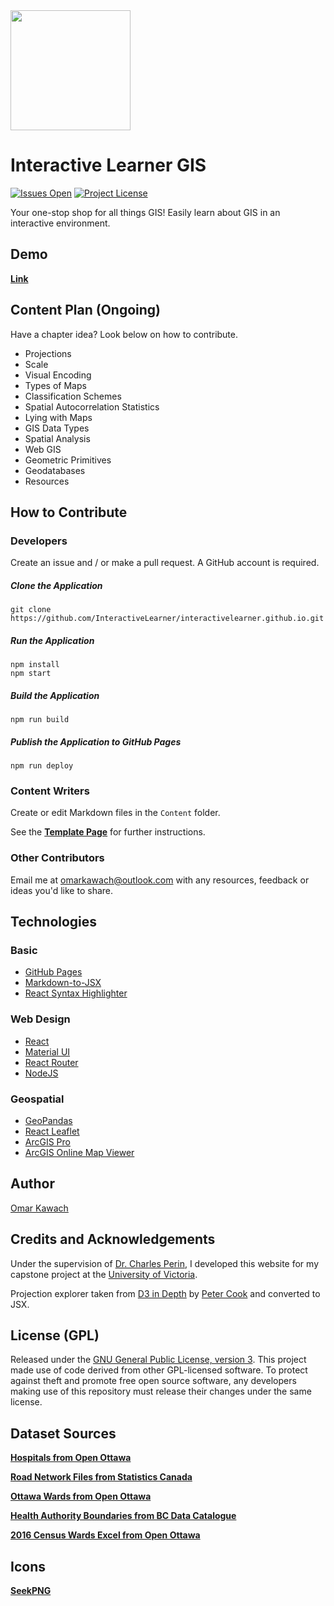 <img src="https://github.com/InteractiveLearner/interactivelearner.github.io/blob/main/public/logo192.png" width="192px" height="192px" />

# Interactive Learner GIS

[![Issues Open](https://img.shields.io/github/issues/InteractiveLearner/interactivelearner.github.io?style=flat-square)](https://github.com/InteractiveLearner/interactivelearner.github.io/issues) [![Project License](https://img.shields.io/github/license/InteractiveLearner/interactivelearner.github.io?style=flat-square)](https://github.com/InteractiveLearner/interactivelearner.github.io/blob/main/LICENSE)

Your one-stop shop for all things GIS! Easily learn about GIS in an interactive environment. 

## Demo

**[Link](https://www.interactivelearner-gis.com/ )**

## Content Plan (Ongoing)

Have a chapter idea? Look below on how to contribute. 

- Projections
- Scale
- Visual Encoding
- Types of Maps
- Classification Schemes
- Spatial Autocorrelation Statistics
- Lying with Maps
- GIS Data Types
- Spatial Analysis
- Web GIS
- Geometric Primitives
- Geodatabases
- Resources

## How to Contribute

### Developers

Create an issue and / or make a pull request. A GitHub account is required.

##### Clone the Application

```
git clone https://github.com/InteractiveLearner/interactivelearner.github.io.git
```

##### Run the Application

```
npm install
npm start 
```

##### Build the Application

```
npm run build
```

##### Publish the Application to GitHub Pages

```
npm run deploy
```

### Content Writers

Create or edit Markdown files in the ```Content``` folder.

See the **[Template Page](https://www.interactivelearner-gis.com/#/template)** for further instructions.

### Other Contributors 

Email me at omarkawach@outlook.com with any resources, feedback or ideas you'd like to share.

## Technologies

### Basic
- [GitHub Pages](https://pages.github.com/)
- [Markdown-to-JSX](https://github.com/probablyup/markdown-to-jsx)
- [React Syntax Highlighter](https://github.com/react-syntax-highlighter/react-syntax-highlighter)

### Web Design
- [React](https://reactjs.org/)
- [Material UI](https://mui.com/)
- [React Router](https://reactrouter.com/)
- [NodeJS](https://nodejs.org/en/)

### Geospatial
- [GeoPandas](https://geopandas.org/en/stable/)
- [React Leaflet](https://react-leaflet.js.org/)
- [ArcGIS Pro](https://www.esri.com/en-us/arcgis/products/arcgis-pro/overview)
- [ArcGIS Online Map Viewer](https://doc.arcgis.com/en/arcgis-online/get-started/get-started-with-mv.htm)

## Author

[Omar Kawach](https://github.com/omarkawach)
  
## Credits and Acknowledgements

Under the supervision of [Dr. Charles Perin](http://charlesperin.net/), I developed this website for my capstone project at the [University of Victoria](https://www.uvic.ca/).

Projection explorer taken from [D3 in Depth](https://www.d3indepth.com/) by [Peter Cook](https://www.animateddata.com/) and converted to JSX. 

## License (GPL) 

Released under the [GNU General Public License, version 3](https://opensource.org/licenses/GPL-3.0). This project made use of code derived from other GPL-licensed software. To protect against theft and promote free open source software, any developers making use of this repository must release their changes under the same license. 

## Dataset Sources

**[Hospitals from Open Ottawa](https://open.ottawa.ca/datasets/b769ce497f2540aa962e602c983994d6_0?geometry=-76.050%2C45.348%2C-75.396%2C45.433)**

**[Road Network Files from Statistics Canada](https://www12.statcan.gc.ca/census-recensement/2011/geo/RNF-FRR/index-eng.cfm)**

**[Ottawa Wards from Open Ottawa](https://open.ottawa.ca/datasets/wards/explore?location=45.242656%2C-75.800844%2C0.90)**

**[Health Authority Boundaries from BC Data Catalogue](https://catalogue.data.gov.bc.ca/dataset/health-authority-boundaries)**

**[2016 Census Wards Excel from Open Ottawa](https://open.ottawa.ca/documents/2016-census-ward-data-1/about)**

## Icons

**[SeekPNG](https://www.seekpng.com/ks/clipart/)**
